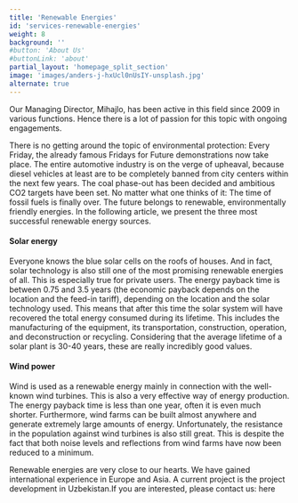 ```yaml
---
title: 'Renewable Energies'
id: 'services-renewable-energies'
weight: 8
background: ''
#button: 'About Us'
#buttonLink: 'about'
partial_layout: 'homepage_split_section'
image: 'images/anders-j-hxUcl0nUsIY-unsplash.jpg'
alternate: true
---
```


 

Our Managing Director, Mihajlo, has been active in this field since 2009 in various functions. Hence there is a lot of passion for this topic with ongoing engagements.  

 

There is no getting around the topic of environmental protection: Every Friday, the already famous Fridays for Future demonstrations now take place. The entire automotive industry is on the verge of upheaval, because diesel vehicles at least are to be completely banned from city centers within the next few years. The coal phase-out has been decided and ambitious CO2 targets have been set. No matter what one thinks of it: The time of fossil fuels is finally over. The future belongs to renewable, environmentally friendly energies. In the following article, we present the three most successful renewable energy sources. 

#### Solar energy 

Everyone knows the blue solar cells on the roofs of houses. And in fact, solar technology is also still one of the most promising renewable energies of all. This is especially true for private users. The energy payback time is between 0.75 and 3.5 years (the economic payback depends on the location and the feed-in tariff), depending on the location and the solar technology used. This means that after this time the solar system will have recovered the total energy consumed during its lifetime. This includes the manufacturing of the equipment, its transportation, construction, operation, and deconstruction or recycling. Considering that the average lifetime of a solar plant is 30-40 years, these are really incredibly good values. 

#### Wind power 

Wind is used as a renewable energy mainly in connection with the well-known wind turbines. This is also a very effective way of energy production. The energy payback time is less than one year, often it is even much shorter. Furthermore, wind farms can be built almost anywhere and generate extremely large amounts of energy. Unfortunately, the resistance in the population against wind turbines is also still great. This is despite the fact that both noise levels and reflections from wind farms have now been reduced to a minimum. 

Renewable energies are very close to our hearts. We have gained international experience in Europe and Asia. A current project is the project development in Uzbekistan.If you are interested, please contact us: here
